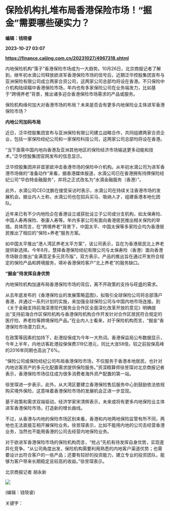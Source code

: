 # 保险机构扎堆布局香港保险市场！“掘金”需要哪些硬实力？
**编辑：钱晓睿**

**2023-10-27 03:07**

**https://finance.caijing.com.cn/20231027/4967318.shtml**

内地保险机构“落子”香港保险市场成为一大趋势。10月26日，北京商报记者了解到，继年初水滴公司释放欲进军香港保险市场的信号后，近期泛华控股集团宣布与亚洲保险有限公司成立两家合资公司，这两家公司总部均将设在香港。不只保险中介机构陆续瞄中香港保险市场，年内也有多家保险公司在业务端发力，比如基于“跨境养老”背景，推出诸多迎合香港保险市场需求的产品或服务。

保险机构缘何加大对香港市场的布局？未来是否会有更多内地保险业主体进军香港保险市场？

**内地公司加码布局**

近日，泛华控股集团宣布与亚洲保险有限公司建立战略合作，共同组建两家合资企业，包括一家保险经纪公司和一家保险科技公司，这两家公司总部均将设在香港。

“当下亟需中国内地向香港及亚洲其他地区的保险经济市场输送更多动能和技术。”泛华控股集团官网发布的信息显示。

泛华控股集团并非首家欲冲击香港市场的保险中介机构。从年初水滴公司为进军香港市场做的“准备动作”来看，据香港媒体报道，水滴公司已在香港拥有持牌保险经纪公司“华伯特金融服务”，并将之正式改名为“水滴金融服务（香港）”。

此外，水滴公司CEO沈鹏在接受采访时表示，水滴公司在持续关注香港市场的发展机会。据业内人士称，水滴公司也在招兵买马、吸纳人才，组建香港本地化团队。

近年来已有不少内地险企在香港设立或获批设立子公司或分支机构，如太保寿险、中国人寿再保险、泰康人寿等。年内多家公司有面向香港居民推出相关保险的举措。具体而言，在“跨境养老”背景下，中国太平、中国太保等多家险企均为香港居民推出了相应的“保险+养老”服务方案。

如中国太平推出“港人湾区养老太平方案”，该公司表示，旨在为香港居民北上养老提供新选择。今年8月，慧择香港保险经纪有限公司与太保寿险（香港）面向香港市场联合推出“金满意足多元货币版”，双方表示，产品的推出旨在通过开发符合规定的保险产品和跨境服务，填补香港保险客户“北上养老”的服务缺口。

**“掘金”待发挥自身优势**

内地保险机构加速布局香港保险市场的背后，离不开政策的支持与旺盛的需求。

从去年底发布的《香港保险业的发展策略蓝图》，拟吸引全球保险公司将总部落户香港，并通过一系列计划的实施，来加强全球保险公司与中国内地市场连接。到《关于金融支持前海深港现代服务业合作区全面深化改革开放的意见》明确提出“支持前海合作区保险机构与香港保险机构合作开发针对合作区居民符合规定的医疗险、养老险等跨境保险产品。”在业内人士看来，对于保险机构而言，“掘金”香港保险市场潜力巨大。

在政策等因素的加持下，赴港投保成为今年一大热词。香港保监局公布数据显示，今年上半年，内地访客赴港投保保费319亿港元，同比大涨58倍，较之前投保高峰的2016年同期也高出了6%。

“保险公司或保险经纪公司布局香港保险市场，不仅服务于香港本地居民，也针对内地访客资产的多元化配置需求提供保险服务。”资深精算师徐昱琛对北京商报记者表示，香港保险市场往往成为很多消费者海外资产配置的第一站。

徐昱琛进一步表示，此外，从大湾区要建立香港保险售后服务中心到鼓励依法依规购买境外保险，这意味着香港保险市场的发展机会正进一步显现。

基于政策和需求双端驱动，经济学家宋清辉表示，未来或将有更多内地保险业主体进军香港保险市场，打造新的增长曲线。

不过，从香港与内地的保险市场区别来看，香港和内地两地保险监管有所不同，两地也无法直接互相开展保险业务。徐昱琛表示，比如不能用内地的公司去经营香港业务，当然也不能用香港的公司去经营内地保险业务。

对于欲进军香港保险市场的保险机构而言，“抢占”先机有待发挥自身优势，实现差异化竞争。“从公司角度出发，保险机构需要利用熟悉的内地客户渠道优势；也需要设计出符合客户的一些产品；还要有较好的投资能力，建立专业的投资团队，能够为客户带来长期稳定且较高的收益。”徐昱琛表示。

北京商报记者 胡永新

![](https://tx1.cdn.caijing.com.cn/2014-03-27/114048455.jpg)

(编辑：钱晓睿)

关键字：